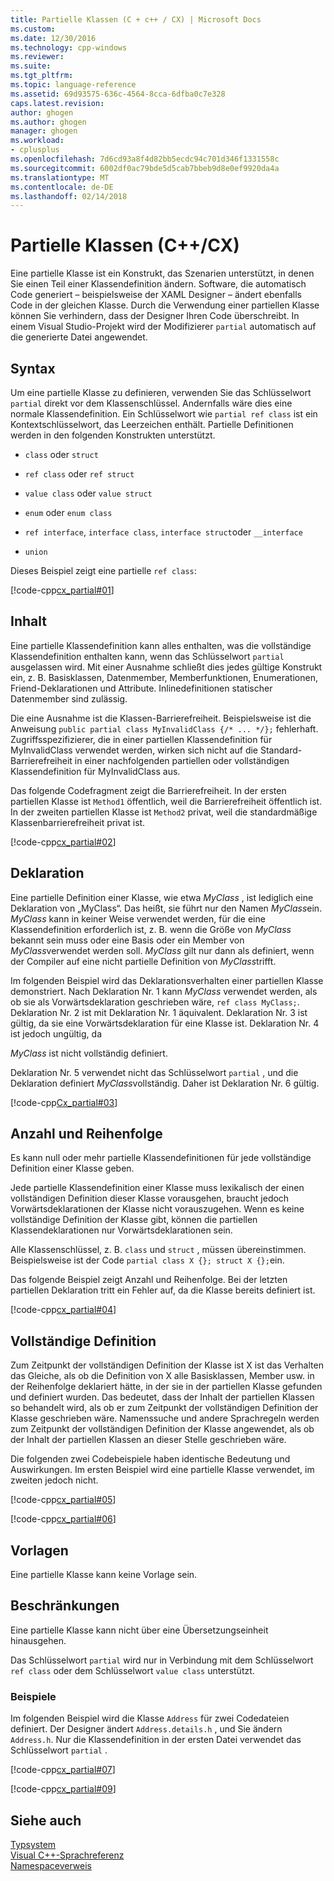 ```yaml
---
title: Partielle Klassen (C + c++ / CX) | Microsoft Docs
ms.custom: 
ms.date: 12/30/2016
ms.technology: cpp-windows
ms.reviewer: 
ms.suite: 
ms.tgt_pltfrm: 
ms.topic: language-reference
ms.assetid: 69d93575-636c-4564-8cca-6dfba0c7e328
caps.latest.revision: 
author: ghogen
ms.author: ghogen
manager: ghogen
ms.workload:
- cplusplus
ms.openlocfilehash: 7d6cd93a8f4d82bb5ecdc94c701d346f1331558c
ms.sourcegitcommit: 6002df0ac79bde5d5cab7bbeb9d8e0ef9920da4a
ms.translationtype: MT
ms.contentlocale: de-DE
ms.lasthandoff: 02/14/2018
---
```

# <a name="partial-classes-ccx"></a>Partielle Klassen (C++/CX)
Eine partielle Klasse ist ein Konstrukt, das Szenarien unterstützt, in denen Sie einen Teil einer Klassendefinition ändern. Software, die automatisch Code generiert – beispielsweise der XAML Designer – ändert ebenfalls Code in der gleichen Klasse. Durch die Verwendung einer partiellen Klasse können Sie verhindern, dass der Designer Ihren Code überschreibt. In einem Visual Studio-Projekt wird der Modifizierer `partial` automatisch auf die generierte Datei angewendet.  
  
## <a name="syntax"></a>Syntax  
 Um eine partielle Klasse zu definieren, verwenden Sie das Schlüsselwort `partial` direkt vor dem Klassenschlüssel. Andernfalls wäre dies eine normale Klassendefinition. Ein Schlüsselwort wie `partial ref class` ist ein Kontextschlüsselwort, das Leerzeichen enthält. Partielle Definitionen werden in den folgenden Konstrukten unterstützt.  
  
-   `class` oder `struct`  
  
-   `ref class` oder `ref struct`  
  
-   `value class` oder `value struct`  
  
-   `enum` oder `enum class`  
  
-   `ref interface`, `interface class`, `interface struct`oder `__interface`  
  
-   `union`  
  
 Dieses Beispiel zeigt eine partielle `ref class`:  
  
 [!code-cpp[cx_partial#01](../cppcx/codesnippet/CPP/partialclassexample/class1.h#01)]  
  
## <a name="contents"></a>Inhalt  
 Eine partielle Klassendefinition kann alles enthalten, was die vollständige Klassendefinition enthalten kann, wenn das Schlüsselwort `partial` ausgelassen wird. Mit einer Ausnahme schließt dies jedes gültige Konstrukt ein, z. B. Basisklassen, Datenmember, Memberfunktionen, Enumerationen, Friend-Deklarationen und Attribute. Inlinedefinitionen statischer Datenmember sind zulässig.  
  
 Die eine Ausnahme ist die Klassen-Barrierefreiheit. Beispielsweise ist die Anweisung `public partial class MyInvalidClass {/* ... */};` fehlerhaft. Zugriffsspezifizierer, die in einer partiellen Klassendefinition für MyInvalidClass verwendet werden, wirken sich nicht auf die Standard-Barrierefreiheit in einer nachfolgenden partiellen oder vollständigen Klassendefinition für MyInvalidClass aus.  
  
 Das folgende Codefragment zeigt die Barrierefreiheit. In der ersten partiellen Klasse ist `Method1` öffentlich, weil die Barrierefreiheit öffentlich ist. In der zweiten partiellen Klasse ist `Method2` privat, weil die standardmäßige Klassenbarrierefreiheit privat ist.  
  
 [!code-cpp[cx_partial#02](../cppcx/codesnippet/CPP/partialclassexample/class1.h#02)]  
  
## <a name="declaration"></a>Deklaration  
 Eine partielle Definition einer Klasse, wie etwa *MyClass* , ist lediglich eine Deklaration von „MyClass“. Das heißt, sie führt nur den Namen *MyClass*ein. *MyClass* kann in keiner Weise verwendet werden, für die eine Klassendefinition erforderlich ist, z. B. wenn die Größe von *MyClass* bekannt sein muss oder eine Basis oder ein Member von *MyClass*verwendet werden soll. *MyClass* gilt nur dann als definiert, wenn der Compiler auf eine nicht partielle Definition von *MyClass*trifft.  
  
 Im folgenden Beispiel wird das Deklarationsverhalten einer partiellen Klasse demonstriert. Nach Deklaration Nr. 1 kann *MyClass* verwendet werden, als ob sie als Vorwärtsdeklaration geschrieben wäre, `ref class MyClass;`. Deklaration Nr. 2 ist mit Deklaration Nr. 1 äquivalent. Deklaration Nr. 3 ist gültig, da sie eine Vorwärtsdeklaration für eine Klasse ist. Deklaration Nr. 4 ist jedoch ungültig, da  
  
 *MyClass* ist nicht vollständig definiert.  
  
 Deklaration Nr. 5 verwendet nicht das Schlüsselwort `partial` , und die Deklaration definiert *MyClass*vollständig. Daher ist Deklaration Nr. 6 gültig.  
  
 [!code-cpp[Cx_partial#03](../cppcx/codesnippet/CPP/partialclassexample/class1.h#03)]  
  
## <a name="number-and-ordering"></a>Anzahl und Reihenfolge  
 Es kann null oder mehr partielle Klassendefinitionen für jede vollständige Definition einer Klasse geben.  
  
 Jede partielle Klassendefinition einer Klasse muss lexikalisch der einen vollständigen Definition dieser Klasse vorausgehen, braucht jedoch Vorwärtsdeklarationen der Klasse nicht vorauszugehen. Wenn es keine vollständige Definition der Klasse gibt, können die partiellen Klassendeklarationen nur Vorwärtsdeklarationen sein.  
  
 Alle Klassenschlüssel, z. B. `class` und `struct` , müssen übereinstimmen. Beispielsweise ist der Code `partial class X {}; struct X {};`ein.  
  
 Das folgende Beispiel zeigt Anzahl und Reihenfolge. Bei der letzten partiellen Deklaration tritt ein Fehler auf, da die Klasse bereits definiert ist.  
  
 [!code-cpp[cx_partial#04](../cppcx/codesnippet/CPP/partialclassexample/class1.h#04)]  
  
## <a name="full-definition"></a>Vollständige Definition  
 Zum Zeitpunkt der vollständigen Definition der Klasse ist X ist das Verhalten das Gleiche, als ob die Definition von X alle Basisklassen, Member usw. in der Reihenfolge deklariert hätte, in der sie in der partiellen Klasse gefunden und definiert wurden. Das bedeutet, dass der Inhalt der partiellen Klassen so behandelt wird, als ob er zum Zeitpunkt der vollständigen Definition der Klasse geschrieben wäre. Namenssuche und andere Sprachregeln werden zum Zeitpunkt der vollständigen Definition der Klasse angewendet, als ob der Inhalt der partiellen Klassen an dieser Stelle geschrieben wäre.  
  
 Die folgenden zwei Codebeispiele haben identische Bedeutung und Auswirkungen. Im ersten Beispiel wird eine partielle Klasse verwendet, im zweiten jedoch nicht.  
  
 [!code-cpp[cx_partial#05](../cppcx/codesnippet/CPP/partialclassexample/class1.h#05)]  
  
 [!code-cpp[cx_partial#06](../cppcx/codesnippet/CPP/partialclassexample/class1.h#06)]  
  
## <a name="templates"></a>Vorlagen  
 Eine partielle Klasse kann keine Vorlage sein.  
  
## <a name="restrictions"></a>Beschränkungen  
 Eine partielle Klasse kann nicht über eine Übersetzungseinheit hinausgehen.  
  
 Das Schlüsselwort `partial` wird nur in Verbindung mit dem Schlüsselwort `ref class` oder dem Schlüsselwort `value class` unterstützt.  
  
### <a name="examples"></a>Beispiele  
 Im folgenden Beispiel wird die Klasse `Address` für zwei Codedateien definiert. Der Designer ändert `Address.details.h` , und Sie ändern `Address.h`. Nur die Klassendefinition in der ersten Datei verwendet das Schlüsselwort `partial` .  
  
 [!code-cpp[cx_partial#07](../cppcx/codesnippet/CPP/partialclassexample/address.details.h#07)]  
  
 [!code-cpp[cx_partial#09](../cppcx/codesnippet/CPP/partialclassexample/address.h#09)]  
  
## <a name="see-also"></a>Siehe auch  
 [Typsystem](../cppcx/type-system-c-cx.md)   
 [Visual C++-Sprachreferenz](../cppcx/visual-c-language-reference-c-cx.md)   
 [Namespaceverweis](../cppcx/namespaces-reference-c-cx.md)